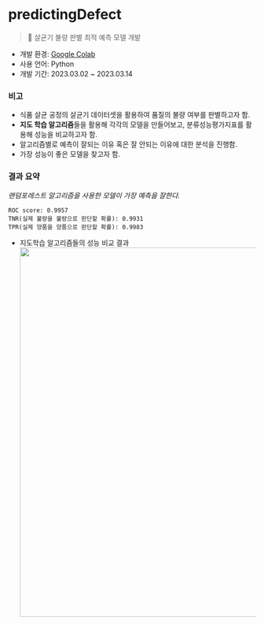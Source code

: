 # predictingDefect
> 🦠 살균기 불량 판별 최적 예측 모델 개발

- 개발 환경: [Google Colab](https://colab.research.google.com/drive/1VYaNFpjZ4k29XI5_N5IISbdFYp6q6BMO?usp=sharing)
- 사용 언어: Python
- 개발 기간: 2023.03.02 ~ 2023.03.14

### 비고

- 식품 살균 공정의 살균기 데이터셋을 활용하여 품질의 불량 여부를 판별하고자 함.
- **지도 학습 알고리즘**들을 활용해 각각의 모델을 만들어보고, 분류성능평가지표를 활용해 성능을 비교하고자 함.
- 알고리즘별로 예측이 잘되는 이유 혹은 잘 안되는 이유에 대한 분석을 진행함.
- 가장 성능이 좋은 모델을 찾고자 함.


### 결과 요약
_랜덤포레스트 알고리즘을 사용한 모델이 가장 예측을 잘한다._

    ROC score: 0.9957
    TNR(실제 불량을 불량으로 판단할 확률): 0.9931
    TPR(실제 양품을 양품으로 판단할 확률): 0.9983

- 지도학습 알고리즘들의 성능 비교 결과
   <img src="https://user-images.githubusercontent.com/76769044/224890525-ba3f7d1e-2bfd-4d2e-90b1-adeaba7d4038.png" width="750"/>
